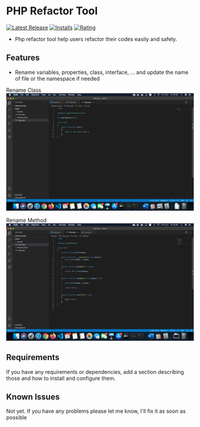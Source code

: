 # PHP Refactor Tool

[![Latest Release](https://vsmarketplacebadge.apphb.com/version-short/st-pham.php-refactor-tool.svg
)](https://marketplace.visualstudio.com/items?itemName=st-pham.php-refactor-tool) [![Installs](https://vsmarketplacebadge.apphb.com/installs-short/st-pham.php-refactor-tool.svg
)](https://marketplace.visualstudio.com/items?itemName=st-pham.php-refactor-tool) [![Rating](https://vsmarketplacebadge.apphb.com/rating-short/st-pham.php-refactor-tool.svg)](https://marketplace.visualstudio.com/items?itemName=st-pham.php-refactor-tool#review-details)

- Php refactor tool help users refactor their codes easily and safely.

## Features

- Rename variables, properties, class, interface, ... and update the name of file or the namespace if needed

Rename Class
![Rename Class](./media/php-refactor-tool-demo-class.gif)

Rename Method
![Rename Class](./media/php-refactor-tool-demo-method.gif)
## Requirements

If you have any requirements or dependencies, add a section describing those and how to install and configure them.

## Known Issues

Not yet. If you have any problems please let me know, I'll fix it as soon as possible